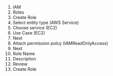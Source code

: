 1. IAM 
2. Roles
3. Create Role
4. Select entity type (AWS Service)
5. Choose service (EC2)
6. Use Case (EC2)
7. Next 
8. Attach permission polcy (IAMReadOnlyAccess)
9. Next
10. Role Name
11. Description
12. Review
13. Create Role

